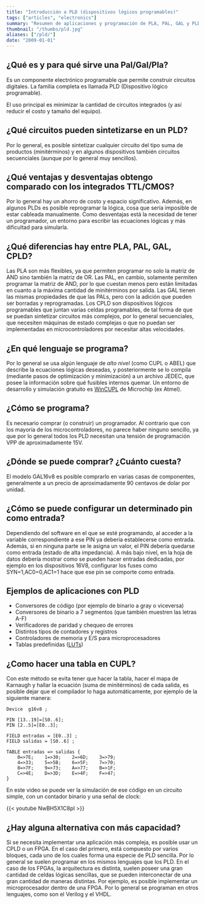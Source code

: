 ```yaml
---
title: "Introducción a PLD (dispositivos lógicos programables)"
tags: ["articles", "electronics"]
summary: "Resumen de aplicaciones y programación de PLA, PAL, GAL y PLD."
thumbnail: "/thumbs/pld.jpg"
aliases: ["/pld/"]
date: "2009-01-01"
---
```


## ¿Qué es y para qué sirve una Pal/Gal/Pla?
Es un componente electrónico programable que permite construir circuitos digitales. La familia completa es llamada PLD (Dispositivo lógico programable).

El uso principal es minimizar la cantidad de circuitos integrados (y así reducir el costo y tamaño del equipo).

## ¿Qué circuitos pueden sintetizarse en un PLD?
Por lo general, es posible sintetizar cualquier circuito del tipo suma de productos (minitérminos) y en algunos dispositivos también circuitos secuenciales (aunque por lo general muy sencillos).

## ¿Qué ventajas y desventajas obtengo comparado con los integrados TTL/CMOS?
Por lo general hay un ahorro de costo y espacio significativo. Además, en algunos PLDs es posible reprogramar la lógica, cosa que sería imposible de estar cableada manualmente. Como desventajas está la necesidad de tener un programador, un entorno para escribir las ecuaciones lógicas y más dificultad para simularla.

## ¿Qué diferencias hay entre PLA, PAL, GAL, CPLD?
Las PLA son más flexibles, ya que permiten programar no solo la matriz de AND sino también la matriz de OR. Las PAL, en cambio, solamente permiten programar la matriz de AND, por lo que cuestan menos pero están limitadas en cuanto a la máxima cantidad de minitérminos por salida. Las GAL tienen las mismas propiedades de que las PALs, pero con la adición que pueden ser borradas y reprogramadas. Los CPLD son dispositivos lógicos programables que juntan varias celdas programables, de tal forma de que se puedan sintetizar circuitos más complejos, por lo general secuenciales, que necesiten máquinas de estado complejas o que no puedan ser implementadas en microcontroladores por necesitar altas velocidades.

## ¿En qué lenguaje se programa?
Por lo general se usa algún lenguaje de *alto nivel* (como CUPL o ABEL) que describe la ecuaciones lógicas deseadas, y posteriormente se lo compila (mediante pasos de optimización y minimización) a un archivo JEDEC, que posee la información sobre qué fusibles internos quemar. Un entorno de desarrollo y simulación gratuito es [WinCUPL](https://www.microchip.com/en-us/products/fpgas-and-plds/spld-cplds/pld-design-resources) de Microchip (ex Atmel).

## ¿Cómo se programa?
Es necesario comprar (o construir) un programador. Al contrario que con los mayoría de los microcontroladores, no parece haber ninguno sencillo, ya que por lo general todos los PLD necesitan una tensión de programación VPP de aproximadamente 15V.

## ¿Dónde se puede comprar? ¿Cuánto cuesta?
El modelo GAL16v8 es posible comprarlo en varias casas de componentes, generalmente a un precio de aproximadamente 90 centavos de dolar por unidad.

## ¿Cómo se puede configurar un determinado pin como entrada?
Dependiendo del software en el que se esté programando, al acceder a la variable correspondiente a ese PIN ya debería establecerse como entrada. Además, si en ninguna parte se le asigna un valor, el PIN debería quedarse como entrada (estado de alta impedancia). A más bajo nivel, en la hoja de datos debería mostrar como se pueden hacer entradas dedicadas, por ejemplo en los dispositivos 16V8, configurar los fuses como SYN=1,AC0=0,AC1=1 hace que ese pin se comporte como entrada.


## Ejemplos de aplicaciones con PLD
* Conversores de código (por ejemplo de binario a gray o viceversa)
* Conversores de binario a 7 segmentos (que también muestren las letras A-F)
* Verificadores de paridad y chequeo de errores
* Distintos tipos de contadores y registros
* Controladores de memoria y E/S para microprocesadores
* Tablas predefinidas ([LUTs](https://es.wikipedia.org/wiki/Lookup_table))

## ¿Como hacer una tabla en CUPL? 
Con este método se evita tener que hacer la tabla, hacer el mapa de Karnaugh y hallar la ecuación (suma de minitérminos) de cada salida, es posible dejar que el compilador lo haga automáticamente, por ejemplo de la siguiente manera:

```cupl
Device  g16v8 ;

PIN [13..19]=[S0..6];
PIN [2..5]=[E0..3];

FIELD entradas = [E0..3] ;
FIELD salidas = [S0..6] ;

TABLE entradas => salidas {
	0=>7E;    1=>30;    2=>6D;    3=>79;
	4=>33;    5=>5B;    6=>5F;    7=>70;
	8=>7F;    9=>73;    A=>77;    B=>1F;
	C=>4E;    D=>3D;    E=>4F;    F=>47;
}
```

En este video se puede ver la simulación de ese código en un circuito simple, con un contador binario y una señal de clock:

{{< youtube NwBH5X1C8pI >}}

## ¿Hay alguna alternativa con más capacidad?
Si se necesita implementar una aplicación más compleja, es posible usar un CPLD o un FPGA. En el caso del primero, está compuesto por varios bloques, cada uno de los cuales forma una especie de PLD sencilla. Por lo general se suelen programar en los mismos lenguajes que los PLD. En el caso de los FPGAs, la arquitectura es distinta, suelen poseer una gran cantidad de celdas lógicas sencillas, que se pueden interconectar de una gran cantidad de maneras distintas. Por ejemplo, es posible implementar un microprocesador dentro de una FPGA. Por lo general se programan en otros lenguajes, como son el Verilog y el VHDL.
